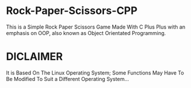 # Rock-Paper-Scissors-CPP
This is a Simple Rock Paper Scissors Game Made With C Plus Plus with an emphasis on OOP, also known as Object Orientated Programming.

# DICLAIMER
It is Based On The Linux Operating System; Some Functions May Have To Be Modified To Suit a Different Operating System...
